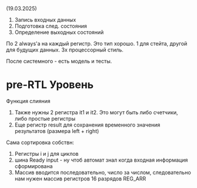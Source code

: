 (19.03.2025)
1. Запись входных данных
2. Подготовка след. состояния
3. Определение выходных состояний

По 2 always'а на каждый регистр. Это тип хорошо. 1 для стейта, другой для будущих данных.
3х процессорный стиль.

После системного - есть модель и тесты.


# pre-RTL Уровень

Функция слияния
1. Также нужны 2 регистра it1 и it2. Это могут быть либо счетчики, либо простые регистры
2. Еще регистр result для сохранения временного значения результатов (размера left + right)

Сама сортировка собствн:
1. Регистры i и j для циклов
2. шина Ready input - ну чтоб автомат знал когда входная информация сформирована
3. Массив вводится последовательно, число за числом, следовательно нам нужен массив регистров 16 разрядов REG_ARR
